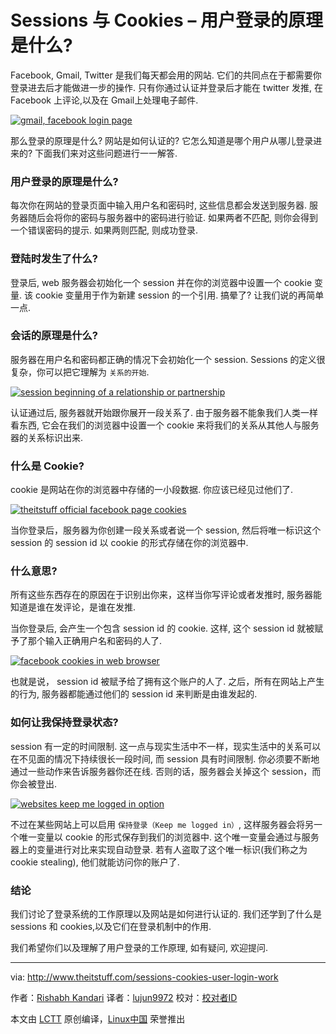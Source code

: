 Sessions 与 Cookies – 用户登录的原理是什么?
======
Facebook, Gmail, Twitter 是我们每天都会用的网站. 它们的共同点在于都需要你登录进去后才能做进一步的操作. 只有你通过认证并登录后才能在 twitter 发推, 在 Facebook 上评论,以及在 Gmail上处理电子邮件.

 [![gmail, facebook login page](http://www.theitstuff.com/wp-content/uploads/2017/10/Untitled-design-1.jpg)][1] 

那么登录的原理是什么? 网站是如何认证的? 它怎么知道是哪个用户从哪儿登录进来的? 下面我们来对这些问题进行一一解答.

### 用户登录的原理是什么?

每次你在网站的登录页面中输入用户名和密码时, 这些信息都会发送到服务器. 服务器随后会将你的密码与服务器中的密码进行验证. 如果两者不匹配, 则你会得到一个错误密码的提示. 如果两则匹配, 则成功登录.

### 登陆时发生了什么?

登录后, web 服务器会初始化一个 session 并在你的浏览器中设置一个 cookie 变量. 该 cookie 变量用于作为新建 session 的一个引用. 搞晕了? 让我们说的再简单一点.

### 会话的原理是什么?

服务器在用户名和密码都正确的情况下会初始化一个 session. Sessions 的定义很复杂，你可以把它理解为 `关系的开始`.

 [![session beginning of a relationship or partnership](http://www.theitstuff.com/wp-content/uploads/2017/10/pasted-image-0-9.png)][2] 

认证通过后, 服务器就开始跟你展开一段关系了. 由于服务器不能象我们人类一样看东西, 它会在我们的浏览器中设置一个 cookie 来将我们的关系从其他人与服务器的关系标识出来.

### 什么是 Cookie?

cookie 是网站在你的浏览器中存储的一小段数据. 你应该已经见过他们了.

 [![theitstuff official facebook page cookies](http://www.theitstuff.com/wp-content/uploads/2017/10/pasted-image-0-1-4.png)][3] 

当你登录后，服务器为你创建一段关系或者说一个 session, 然后将唯一标识这个 session 的 session id 以 cookie 的形式存储在你的浏览器中.

### 什么意思?

所有这些东西存在的原因在于识别出你来，这样当你写评论或者发推时, 服务器能知道是谁在发评论，是谁在发推.

当你登录后, 会产生一个包含 session id 的 cookie. 这样, 这个 session id 就被赋予了那个输入正确用户名和密码的人了.

 [![facebook cookies in web browser](http://www.theitstuff.com/wp-content/uploads/2017/10/pasted-image-0-2-3-e1508926255472.png)][4] 

也就是说， session id 被赋予给了拥有这个账户的人了. 之后，所有在网站上产生的行为, 服务器都能通过他们的 session id 来判断是由谁发起的.

### 如何让我保持登录状态?

session 有一定的时间限制. 这一点与现实生活中不一样，现实生活中的关系可以在不见面的情况下持续很长一段时间, 而 session 具有时间限制. 你必须要不断地通过一些动作来告诉服务器你还在线. 否则的话，服务器会关掉这个 session，而你会被登出.

 [![websites keep me logged in option](http://www.theitstuff.com/wp-content/uploads/2017/10/pasted-image-0-3-3-e1508926314117.png)][5] 

不过在某些网站上可以启用 `保持登录（Keep me logged in）`, 这样服务器会将另一个唯一变量以 cookie 的形式保存到我们的浏览器中. 这个唯一变量会通过与服务器上的变量进行对比来实现自动登录. 若有人盗取了这个唯一标识(我们称之为 cookie stealing), 他们就能访问你的账户了.

### 结论

我们讨论了登录系统的工作原理以及网站是如何进行认证的. 我们还学到了什么是 sessions 和 cookies,以及它们在登录机制中的作用.

我们希望你们以及理解了用户登录的工作原理, 如有疑问, 欢迎提问.

--------------------------------------------------------------------------------

via: http://www.theitstuff.com/sessions-cookies-user-login-work

作者：[Rishabh Kandari][a]
译者：[lujun9972](https://github.com/lujun9972)
校对：[校对者ID](https://github.com/校对者ID)

本文由 [LCTT](https://github.com/LCTT/TranslateProject) 原创编译，[Linux中国](https://linux.cn/) 荣誉推出

[a]:http://www.theitstuff.com/author/reevkandari
[1]:http://www.theitstuff.com/wp-content/uploads/2017/10/Untitled-design-1.jpg
[2]:http://www.theitstuff.com/wp-content/uploads/2017/10/pasted-image-0-9.png
[3]:http://www.theitstuff.com/wp-content/uploads/2017/10/pasted-image-0-1-4.png
[4]:http://www.theitstuff.com/wp-content/uploads/2017/10/pasted-image-0-2-3-e1508926255472.png
[5]:http://www.theitstuff.com/wp-content/uploads/2017/10/pasted-image-0-3-3-e1508926314117.png
